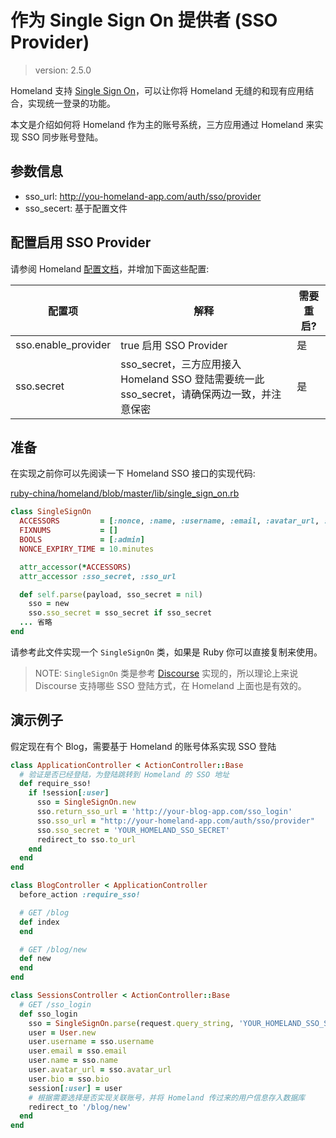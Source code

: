 # 作为 Single Sign On 提供者 (SSO Provider)

> version: 2.5.0

Homeland 支持 [Single Sign On](https://en.wikipedia.org/wiki/Single_sign-on)，可以让你将 Homeland 无缝的和现有应用结合，实现统一登录的功能。

本文是介绍如何将 Homeland 作为主的账号系统，三方应用通过 Homeland 来实现 SSO 同步账号登陆。

## 参数信息

- sso_url: http://you-homeland-app.com/auth/sso/provider
- sso_secert: 基于配置文件

## 配置启用 SSO Provider

请参阅 Homeland [配置文档](/docs/configuration/config-file)，并增加下面这些配置:

| 配置项 | 解释 | 需要重启? |
|--------|--------------|----------------|
| sso.enable_provider | true 启用 SSO Provider | 是 |
| sso.secret | sso_secret，三方应用接入 Homeland SSO 登陆需要统一此 sso_secret，请确保两边一致，并注意保密 | 是 |

## 准备

在实现之前你可以先阅读一下 Homeland SSO 接口的实现代码:

[ruby-china/homeland/blob/master/lib/single_sign_on.rb](https://github.com/ruby-china/homeland/blob/master/lib/single_sign_on.rb)

```rb
class SingleSignOn
  ACCESSORS         = [:nonce, :name, :username, :email, :avatar_url, :bio, :external_id, :return_sso_url, :admin]
  FIXNUMS           = []
  BOOLS             = [:admin]
  NONCE_EXPIRY_TIME = 10.minutes

  attr_accessor(*ACCESSORS)
  attr_accessor :sso_secret, :sso_url

  def self.parse(payload, sso_secret = nil)
    sso = new
    sso.sso_secret = sso_secret if sso_secret
  ... 省略
end
```

请参考此文件实现一个 `SingleSignOn` 类，如果是 Ruby 你可以直接复制来使用。

> NOTE: `SingleSignOn` 类是参考 [Discourse](https://meta.discourse.org/t/official-single-sign-on-for-discourse/13045) 实现的，所以理论上来说 Discourse 支持哪些 SSO 登陆方式，在 Homeland 上面也是有效的。

## 演示例子

假定现在有个 Blog，需要基于 Homeland 的账号体系实现 SSO 登陆

```rb
class ApplicationController < ActionController::Base
  # 验证是否已经登陆，为登陆跳转到 Homeland 的 SSO 地址
  def require_sso!
    if !session[:user]
      sso = SingleSignOn.new
      sso.return_sso_url = 'http://your-blog-app.com/sso_login'
      sso.sso_url = "http://your-homeland-app.com/auth/sso/provider"
      sso.sso_secret = 'YOUR_HOMELAND_SSO_SECRET'
      redirect_to sso.to_url
    end
  end
end

class BlogController < ApplicationController
  before_action :require_sso!

  # GET /blog
  def index
  end

  # GET /blog/new
  def new
  end
end

class SessionsController < ActionController::Base
  # GET /sso_login
  def sso_login
    sso = SingleSignOn.parse(request.query_string, 'YOUR_HOMELAND_SSO_SECRET')
    user = User.new
    user.username = sso.username
    user.email = sso.email
    user.name = sso.name
    user.avatar_url = sso.avatar_url
    user.bio = sso.bio
    session[:user] = user
    # 根据需要选择是否实现关联账号，并将 Homeland 传过来的用户信息存入数据库
    redirect_to '/blog/new'
  end
end
```
